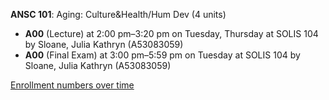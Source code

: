 **ANSC 101**: Aging: Culture&Health/Hum Dev (4 units)

- **A00** (Lecture) at 2:00 pm–3:20 pm on Tuesday, Thursday at SOLIS 104 by Sloane, Julia Kathryn (A53083059)
- **A00** (Final Exam) at 3:00 pm–5:59 pm on Tuesday at SOLIS 104 by Sloane, Julia Kathryn (A53083059)

[Enrollment numbers over time](./ANSC101.tsv)

